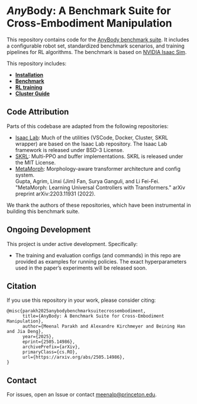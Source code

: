 # *Any*Body: A Benchmark Suite for Cross-Embodiment Manipulation

This repository contains code for the [AnyBody benchmark suite](https://arxiv.org/abs/2505.14986). It includes a configurable robot set, standardized benchmark scenarios, and training pipelines for RL algorithms. The benchmark is based on [NVIDIA Isaac Sim](https://developer.nvidia.com/isaac-sim). 

This repository includes:

* [**Installation**](docs/installation.md)
* [**Benchmark**](docs/benchmark.md)
* [**RL training**](docs/train.md)
* [**Cluster Guide**](docs/cluster.md)

## Code Attribution

Parts of this codebase are adapted from the following repositories:

- [Isaac Lab](https://github.com/isaac-sim/IsaacLab): Much of the utilities (VSCode, Docker, Cluster, SKRL wrapper) are based on the Isaac Lab repository. The Isaac Lab framework is released under BSD-3 License.
- [SKRL](https://github.com/Toni-SM/skrl): Multi-PPO and buffer implementations. SKRL is released under the MIT License.
- [MetaMorph](https://github.com/agrimgupta92/metamorph): Morphology-aware transformer architecture and config system.  
  Gupta, Agrim, Linxi (Jim) Fan, Surya Ganguli, and Li Fei-Fei. "MetaMorph: Learning Universal Controllers with Transformers." arXiv preprint arXiv:2203.11931 (2022).

We thank the authors of these repositories, which have been instrumental in building this benchmark suite.

## Ongoing Development
This project is under active development. Specifically:
- The training and evaluation configs (and commands) in this repo are provided as examples for running policies. The exact hyperparameters used in the paper’s experiments will be released soon.

## Citation

If you use this repository in your work, please consider citing:

```
@misc{parakh2025anybodybenchmarksuitecrossembodiment,
      title={AnyBody: A Benchmark Suite for Cross-Embodiment Manipulation}, 
      author={Meenal Parakh and Alexandre Kirchmeyer and Beining Han and Jia Deng},
      year={2025},
      eprint={2505.14986},
      archivePrefix={arXiv},
      primaryClass={cs.RO},
      url={https://arxiv.org/abs/2505.14986}, 
}
```

## Contact

For issues, open an Issue or contact [meenalp@princeton.edu](mailto:meenalp@princeton.edu).
